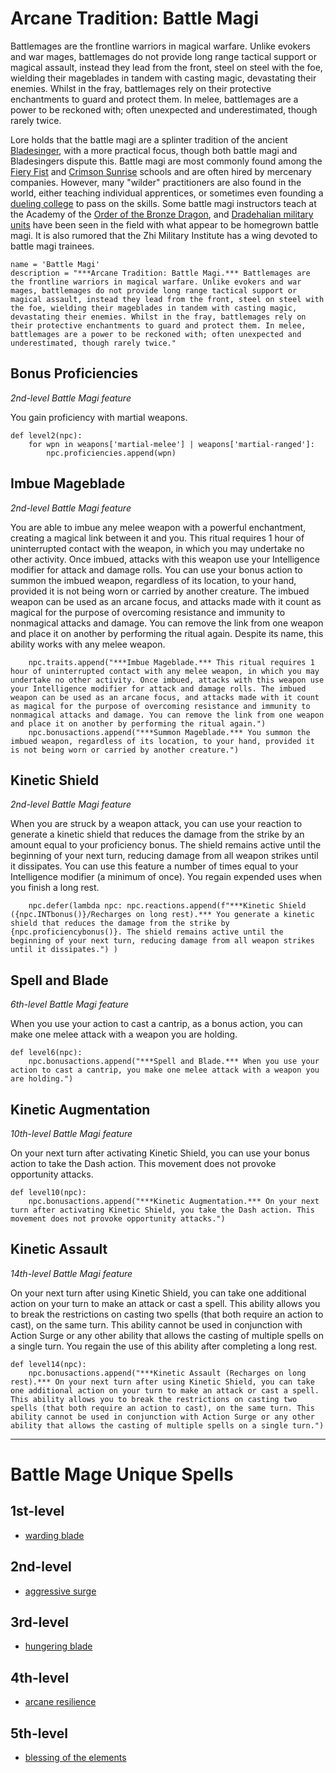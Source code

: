 # Arcane Tradition: Battle Magi
Battlemages are the frontline warriors in magical warfare. Unlike evokers and war mages, battlemages do not provide long range tactical support or magical assault, instead they lead from the front, steel on steel with the foe, wielding their mageblades in tandem with casting magic, devastating their enemies. Whilst in the fray, battlemages rely on their protective enchantments to guard and protect them. In melee, battlemages are a power to be reckoned with; often unexpected and underestimated, though rarely twice.

Lore holds that the battle magi are a splinter tradition of the ancient [Bladesinger](./Bladesinging.md), with a more practical focus, though both battle magi and Bladesingers dispute this. Battle magi are most commonly found among the [Fiery Fist](../../Organizations/MageSchools/FieryFist.md) and [Crimson Sunrise](../../Organizations/MageSchools/CrimsonSunrise.md) schools and are often hired by mercenary companies. However, many "wilder" practitioners are also found in the world, either teaching individual apprentices, or sometimes even founding a [dueling college](../../Organizations/DuelingColleges/index.md) to pass on the skills. Some battle magi instructors teach at the Academy of the [Order of the Bronze Dragon](../../Organizations/MilitantOrders//DraconicOrder/Bronze.md), and [Dradehalian military units](../../Nations/Dradehalia.md) have been seen in the field with what appear to be homegrown battle magi. It is also rumored that the Zhi Military Institute has a wing devoted to battle magi trainees.

```
name = 'Battle Magi'
description = "***Arcane Tradition: Battle Magi.*** Battlemages are the frontline warriors in magical warfare. Unlike evokers and war mages, battlemages do not provide long range tactical support or magical assault, instead they lead from the front, steel on steel with the foe, wielding their mageblades in tandem with casting magic, devastating their enemies. Whilst in the fray, battlemages rely on their protective enchantments to guard and protect them. In melee, battlemages are a power to be reckoned with; often unexpected and underestimated, though rarely twice."
```

## Bonus Proficiencies
*2nd-level Battle Magi feature*

You gain proficiency with martial weapons.

```
def level2(npc):
    for wpn in weapons['martial-melee'] | weapons['martial-ranged']:
        npc.proficiencies.append(wpn)
```

## Imbue Mageblade
*2nd-level Battle Magi feature*

You are able to imbue any melee weapon with a powerful enchantment, creating a magical link between it and you. This ritual requires 1 hour of uninterrupted contact with the weapon, in which you may undertake no other activity. Once imbued, attacks with this weapon use your Intelligence modifier for attack and damage rolls. You can use your bonus action to summon the imbued weapon, regardless of its location, to your hand, provided it is not being worn or carried by another creature. The imbued weapon can be used as an arcane focus, and attacks made with it count as magical for the purpose of overcoming resistance and immunity to nonmagical attacks and damage. You can remove the link from one weapon and place it on another by performing the ritual again. Despite its name, this ability works with any melee weapon.

```
    npc.traits.append("***Imbue Mageblade.*** This ritual requires 1 hour of uninterrupted contact with any melee weapon, in which you may undertake no other activity. Once imbued, attacks with this weapon use your Intelligence modifier for attack and damage rolls. The imbued weapon can be used as an arcane focus, and attacks made with it count as magical for the purpose of overcoming resistance and immunity to nonmagical attacks and damage. You can remove the link from one weapon and place it on another by performing the ritual again.")
    npc.bonusactions.append("***Summon Mageblade.*** You summon the imbued weapon, regardless of its location, to your hand, provided it is not being worn or carried by another creature.")
```

## Kinetic Shield
*2nd-level Battle Magi feature*

When you are struck by a weapon attack, you can use your reaction to generate a kinetic shield that reduces the damage from the strike by an amount equal to your proficiency bonus. The shield remains active until the beginning of your next turn, reducing damage from all weapon strikes until it dissipates. You can use this feature a number of times equal to your Intelligence modifier (a minimum of once). You regain expended uses when you finish a long rest.

```
    npc.defer(lambda npc: npc.reactions.append(f"***Kinetic Shield ({npc.INTbonus()}/Recharges on long rest).*** You generate a kinetic shield that reduces the damage from the strike by {npc.proficiencybonus()}. The shield remains active until the beginning of your next turn, reducing damage from all weapon strikes until it dissipates.") )
```

## Spell and Blade
*6th-level Battle Magi feature*

When you use your action to cast a cantrip, as a bonus action, you can make one melee attack with a weapon you are holding.

```
def level6(npc):
    npc.bonusactions.append("***Spell and Blade.*** When you use your action to cast a cantrip, you make one melee attack with a weapon you are holding.")
```

## Kinetic Augmentation
*10th-level Battle Magi feature*

On your next turn after activating Kinetic Shield, you can use your bonus action to take the Dash action. This movement does not provoke opportunity attacks.

```
def level10(npc):
    npc.bonusactions.append("***Kinetic Augmentation.*** On your next turn after activating Kinetic Shield, you take the Dash action. This movement does not provoke opportunity attacks.")
```

## Kinetic Assault
*14th-level Battle Magi feature*

On your next turn after using Kinetic Shield, you can take one additional action on your turn to make an attack or cast a spell. This ability allows you to break the restrictions on casting two spells (that both require an action to cast), on the same turn. This ability cannot be used in conjunction with Action Surge or any other ability that allows the casting of multiple spells on a single turn. You regain the use of this ability after completing a long rest.

```
def level14(npc):
    npc.bonusactions.append("***Kinetic Assault (Recharges on long rest).*** On your next turn after using Kinetic Shield, you can take one additional action on your turn to make an attack or cast a spell. This ability allows you to break the restrictions on casting two spells (that both require an action to cast), on the same turn. This ability cannot be used in conjunction with Action Surge or any other ability that allows the casting of multiple spells on a single turn.")
```

---

# Battle Mage Unique Spells

## 1st-level
* [warding blade](../../Magic/Spells/warding-blade.md)

## 2nd-level
* [aggressive surge](../../Magic/Spells/aggressive-surge.md)

## 3rd-level
* [hungering blade](../../Magic/Spells/hungering-blade.md)

## 4th-level
* [arcane resilience](../../Magic/Spells/arcane-resilience.md)

## 5th-level
* [blessing of the elements](../../Magic/Spells/blessing-of-the-elements.md)

